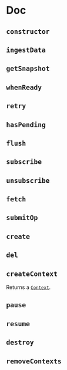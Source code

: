 # Doc

## `constructor`

## `ingestData`

## `getSnapshot`

## `whenReady`

## `retry`

## `hasPending`

## `flush`

## `subscribe`

## `unsubscribe`

## `fetch`

## `submitOp`

## `create`

## `del`

## `createContext`

Returns a [`Context`](context.md).

## `pause`

## `resume`

## `destroy`

## `removeContexts`

